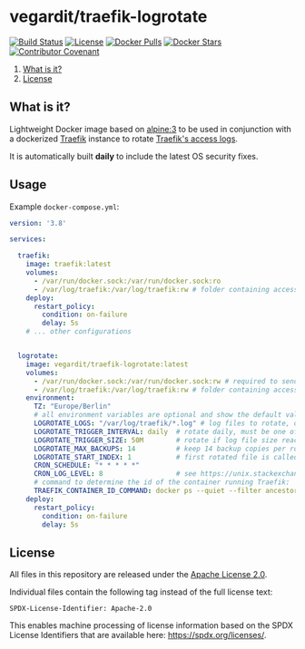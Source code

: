 # vegardit/traefik-logrotate

[![Build Status](https://github.com/vegardit/docker-traefik-logrotate/workflows/Build/badge.svg "GitHub Actions")](https://github.com/vegardit/docker-traefik-logrotate/actions?query=workflow%3ABuild)
[![License](https://img.shields.io/github/license/vegardit/docker-traefik-logrotate.svg?label=license)](#license)
[![Docker Pulls](https://img.shields.io/docker/pulls/vegardit/traefik-logrotate.svg)](https://hub.docker.com/r/vegardit/traefik-logrotate)
[![Docker Stars](https://img.shields.io/docker/stars/vegardit/traefik-logrotate.svg)](https://hub.docker.com/r/vegardit/traefik-logrotate)
[![Contributor Covenant](https://img.shields.io/badge/Contributor%20Covenant-v2.0%20adopted-ff69b4.svg)](CODE_OF_CONDUCT.md)

1. [What is it?](#what-is-it)
1. [License](#license)


## <a name="what-is-it"></a>What is it?

Lightweight Docker image based on [alpine:3](https://hub.docker.com/_/alpine?tab=tags&page=1&name=3) to be used in conjunction with a dockerized [Traefik](https://traefik.io) instance to rotate [Traefik's access logs](https://doc.traefik.io/traefik/observability/access-logs/).

It is automatically built **daily** to include the latest OS security fixes.


## Usage

Example `docker-compose.yml`:

```yaml
version: '3.8'

services:

  traefik:
    image: traefik:latest
    volumes:
      - /var/run/docker.sock:/var/run/docker.sock:ro
      - /var/log/traefik:/var/log/traefik:rw # folder containing access.log file
    deploy:
      restart_policy:
        condition: on-failure
        delay: 5s
    # ... other configurations


  logrotate:
    image: vegardit/traefik-logrotate:latest
    volumes:
      - /var/run/docker.sock:/var/run/docker.sock:rw # required to send USR1 signal to Traefik after log rotation
      - /var/log/traefik:/var/log/traefik:rw # folder containing access.log file
    environment:
      TZ: "Europe/Berlin"
      # all environment variables are optional and show the default values:
      LOGROTATE_LOGS: "/var/log/traefik/*.log" # log files to rotate, directory must match volume mount
      LOGROTATE_TRIGGER_INTERVAL: daily  # rotate daily, must be one of: daily, weekly, monthly, yearly
      LOGROTATE_TRIGGER_SIZE: 50M        # rotate if log file size reaches 50MB
      LOGROTATE_MAX_BACKUPS: 14          # keep 14 backup copies per rotated log file
      LOGROTATE_START_INDEX: 1           # first rotated file is called access.1.log
      CRON_SCHEDULE: "* * * * *"
      CRON_LOG_LEVEL: 8                  # see https://unix.stackexchange.com/a/414010/378036
      # command to determine the id of the container running Traefik:
      TRAEFIK_CONTAINER_ID_COMMAND: docker ps --quiet --filter ancestor=traefik
    deploy:
      restart_policy:
        condition: on-failure
        delay: 5s
```


## <a name="license"></a>License

All files in this repository are released under the [Apache License 2.0](LICENSE.txt).

Individual files contain the following tag instead of the full license text:
```
SPDX-License-Identifier: Apache-2.0
```

This enables machine processing of license information based on the SPDX License Identifiers that are available here: https://spdx.org/licenses/.
